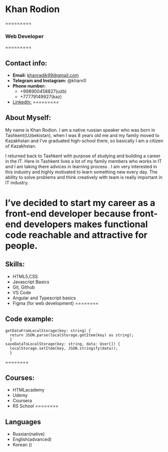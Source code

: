 # Khan Rodion 
=========
### Web Developer
=========
## Contact info:
 * **Email:** khanradik99@gmail.com
 * **Telegram and Instagram:** @khanr0
 * **Phone number:** 
    + +998900458827(uzb)
    + +77779149927(kaz)
 * [LinkedIn:](linkedin.com/in/rodionkhan)
=========
## About Myself: 
 My name is  Khan Rodion. I am a native russian speaker who was born in Tashkent(Uzbekistan), when I was 8 years old me and my family moved to Kazakhstan and I’ve graduated high-school there,  so basically I am a citizen of Kazakhstan.

I returned back to Tashkent with purpose of studying and building a career in the IT. Here in Tashkent lives a lot of my family members who works in IT and I am taking there advices in learning process . I am very interested in this industry and highly motivated to learn something new every day. The ability to solve problems and think creatively with team is really important in IT industry.

I’ve decided to start my career as a front-end developer because front-end developers makes functional code reachable and attractive for people.
=========
## Skills:
 * HTML5,CSS
 * Javascript Basics
 * Git, Github
 * VS Code
 * Angular and Typescript basics
 * Figma (for web development) 
 ========
 ## Code example: 
```
getDataFromLocalStorage(key: string) {
  return JSON.parse(localStorage.getItem(key) as string);
  }
saveDataToLocalStorage(key: string, data: User[]) {
  localStorage.setItem(key, JSON.stringify(data));
  }
```
========
## Courses:
 * HTMLacademy
 * Udemy
 * Coursera 
 * RS School
========
## Languages
 * Russian(native)
 * English(advanced)
 * Korean ()

